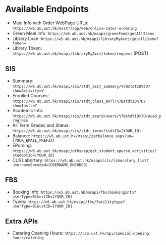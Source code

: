 # Available Endpoints

- Meal Info with Order WebPage URLs: `https://w5.ab.ust.hk/msstf/app/web/online-cater-ordering`
- Green Meal Info: `https://w5.ab.ust.hk/msapi/greenFood/getAllItems`
- Library Loan: `https://w5.ab.ust.hk/msapi/libraryMyAcct/getallitems?token=`
- Library Token: `https://w5.ab.ust.hk/msapi/libraryMyAcct/token/request` (POST)

## SIS

- Summary: `https://w5.ab.ust.hk/msapi/sis/stdt_acct_summary/%7BstdtID%7D?showActivity=Y`
- Enrolled Courses: `https://w5.ab.ust.hk/msapi/sis/stdt_class_enrl/%7BstdtID%7D?showInstr=Y`
- Academic Info: `https://w5.ab.ust.hk/msapi/sis/stdt_ecard/users/%7BstdtID%7D/acad_progress`
- All Term Grades and Status: `https://w5.ab.ust.hk/msapi/sis/stdt_terms?stdtID=[YOUR_ID]`
- Balance: `https://w5.ab.ust.hk/msapi/getbalance.aspx?un=[YOUR_EMAIL_PREFIX]`
- EPursing: `https://w5.ab.ust.hk/msapi/oths/ep/get_student_epurse_activities?studentId=[YOUR_ID]`
- CLS Labortary: `https://w5.ab.ust.hk/msapi/cls/laboratory_list?usernameEncoded=[USERNAME_ENCODED]`

## FBS

- Booking Info: `https://w5.ab.ust.hk/msapi/fbs/bookingInfo?userType=01&ustID=[YOUR_ID]`
- Types: `https://w5.ab.ust.hk/msapi/fbs/facilitytype?userType=01&ustID=[YOUR_ID]`

## Extra APIs

- Catering Opening Hours: `https://cso.ust.hk/api/special-opening-hours/catering`
